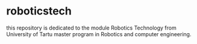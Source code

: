 # roboticstech
this repository is dedicated to the module Robotics Technology from University of Tartu master program in Robotics and computer engineering.
